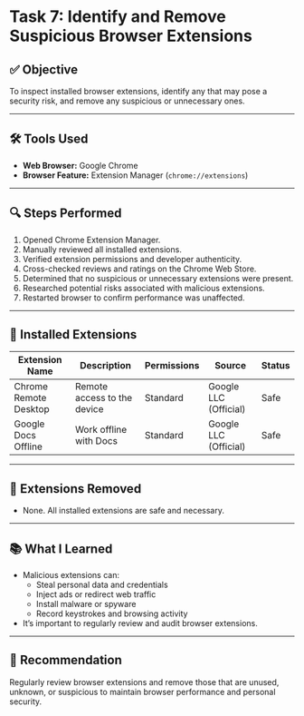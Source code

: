 # Task 7: Identify and Remove Suspicious Browser Extensions

## ✅ Objective
To inspect installed browser extensions, identify any that may pose a security risk, and remove any suspicious or unnecessary ones.

---

## 🛠 Tools Used
- **Web Browser:** Google Chrome
- **Browser Feature:** Extension Manager (`chrome://extensions`)

---

## 🔍 Steps Performed

1. Opened Chrome Extension Manager.
2. Manually reviewed all installed extensions.
3. Verified extension permissions and developer authenticity.
4. Cross-checked reviews and ratings on the Chrome Web Store.
5. Determined that no suspicious or unnecessary extensions were present.
6. Researched potential risks associated with malicious extensions.
7. Restarted browser to confirm performance was unaffected.

---

## 🔐 Installed Extensions

| Extension Name           | Description                  | Permissions | Source               | Status |
|--------------------------|------------------------------|-------------|----------------------|--------|
| Chrome Remote Desktop    | Remote access to the device  | Standard    | Google LLC (Official) | Safe   |
| Google Docs Offline      | Work offline with Docs       | Standard    | Google LLC (Official) | Safe   |

---

## 🚫 Extensions Removed
- None. All installed extensions are safe and necessary.

---

## 📚 What I Learned

- Malicious extensions can:
  - Steal personal data and credentials
  - Inject ads or redirect web traffic
  - Install malware or spyware
  - Record keystrokes and browsing activity
- It’s important to regularly review and audit browser extensions.

---

## 🧠 Recommendation
Regularly review browser extensions and remove those that are unused, unknown, or suspicious to maintain browser performance and personal security.
